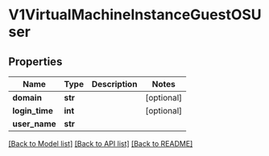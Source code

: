# V1VirtualMachineInstanceGuestOSUser

## Properties
Name | Type | Description | Notes
------------ | ------------- | ------------- | -------------
**domain** | **str** |  | [optional] 
**login_time** | **int** |  | [optional] 
**user_name** | **str** |  | 

[[Back to Model list]](../README.md#documentation-for-models) [[Back to API list]](../README.md#documentation-for-api-endpoints) [[Back to README]](../README.md)


